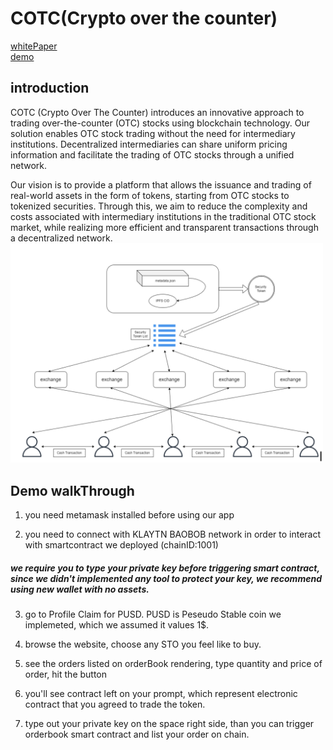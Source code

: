 # COTC(Crypto over the counter)

[whitePaper](https://docs.google.com/document/d/13kr5SESbG5O65iSWzklvH6WWqcYMOPCs3s379kf9gto/edit)  
[demo]([https://front-blush-eight.vercel.app/)

## introduction

COTC (Crypto Over The Counter) introduces an innovative approach to trading over-the-counter (OTC) stocks using blockchain technology. Our solution enables OTC stock trading without the need for intermediary institutions. Decentralized intermediaries can share uniform pricing information and facilitate the trading of OTC stocks through a unified network.

Our vision is to provide a platform that allows the issuance and trading of real-world assets in the form of tokens, starting from OTC stocks to tokenized securities. Through this, we aim to reduce the complexity and costs associated with intermediary institutions in the traditional OTC stock market, while realizing more efficient and transparent transactions through a decentralized network.  
<img src="src/howTokenTraded.png" width="500px">

## Demo walkThrough

1. you need metamask installed before using our app

2. you need to connect with KLAYTN BAOBOB network in order to interact with smartcontract we deployed (chainID:1001)

##### we require you to type your private key before triggering smart contract, since we didn't implemented any tool to protect your key, we recommend using new wallet with no assets.

3. go to Profile Claim for PUSD. PUSD is Peseudo Stable coin we implemeted, which we assumed it values 1$.

4. browse the website, choose any STO you feel like to buy.

5. see the orders listed on orderBook rendering, type quantity and price of order, hit the button

6. you'll see contract left on your prompt, which represent electronic contract that you agreed to trade the token.

7. type out your private key on the space right side, than you can trigger orderbook smart contract and list your order on chain.
